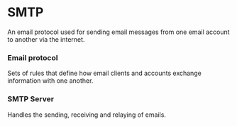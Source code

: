 # SMTP 
An email protocol used for sending email messages from one email account to another via the internet.

### Email protocol
Sets of rules that define how email clients and accounts exchange information with one another.

### SMTP Server
Handles the sending, receiving and relaying of emails.
